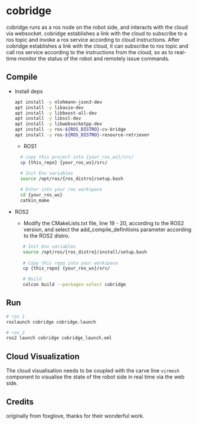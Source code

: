 # cobridge

cobridge runs as a ros node on the robot side, and interacts with the cloud via websocket. cobridge establishes a link with the cloud to subscribe to a ros topic and invoke a ros service according to cloud instructions.
After cobridge establishes a link with the cloud, it can subscribe to ros topic and call ros service according to the instructions from the cloud, so as to real-time monitor the status of the robot and remotely issue commands.

## Compile

* Install deps 
    ``` bash
  apt install -y nlohmann-json3-dev
  apt install -y libasio-dev 
  apt install -y libboost-all-dev
  apt install -y libssl-dev 
  apt install -y libwebsocketpp-dev
  apt install -y ros-${ROS_DISTRO}-cv-bridge
  apt install -y ros-${ROS_DISTRO}-resource-retriever
    ```

  * ROS1
  ``` bash
    # copy this project into {your_ros_ws}/src/
    cp {this_repo} {your_ros_ws}/src/
  
    # Init Env variables
    source /opt/ros/{ros_distro}/setup.bash
 
    # Enter into your ros workspace 
    cd {your_ros_ws}
    catkin_make
  ```


* ROS2
  *  Modify the CMakeLists.txt file, line 19 - 20, according to the ROS2 version, and select the add_compile_definitions parameter according to the ROS2 distro.

  ``` bash 
     # Init Env variables
     source /opt/ros/{ros_distro}/install/setup.bash
     
     # Copy this repo into your workspace
     cp {this_repo} {your_ros_ws}/src/ 
  
     # Build
     colcon build --packages-select cobridge
  ```

## Run
  ``` bash
  # ros 1
  roslaunch cobridge cobridge.launch
  
  # ros 2
  ros2 launch cobridge cobridge_launch.xml 
  ```

## Cloud Visualization 
The cloud visualisation needs to be coupled with the carve line `virmesh` component to visualise the state of the robot side in real time via the web side.

## Credits
originally from foxglove, thanks for their wonderful work. 
